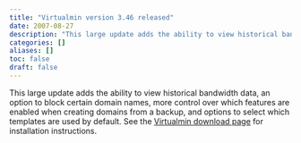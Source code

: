 ```yaml
---
title: "Virtualmin version 3.46 released"
date: 2007-08-27
description: "This large update adds the ability to view historical bandwidth data, an option to block certain..."
categories: []
aliases: []
toc: false
draft: false
---
```

This large update adds the ability to view historical bandwidth data, an option to block certain domain names, more control over which features are enabled when creating domains from a backup, and options to select which templates are used by default. See the [Virtualmin download page][1] for installation instructions.

  [1]: /vdownload.html
